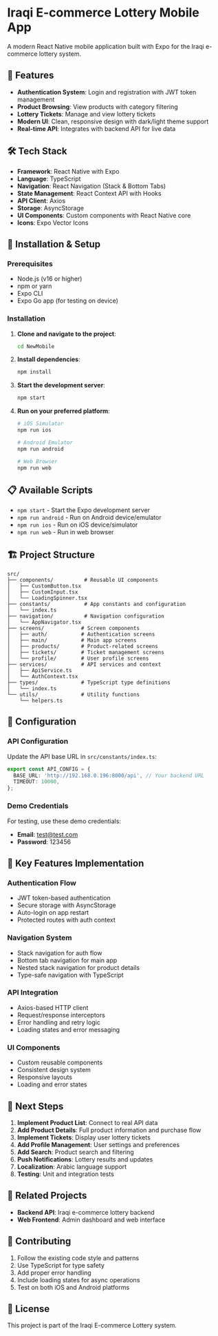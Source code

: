 # Iraqi E-commerce Lottery Mobile App

A modern React Native mobile application built with Expo for the Iraqi e-commerce lottery system.

## 🚀 Features

- **Authentication System**: Login and registration with JWT token management
- **Product Browsing**: View products with category filtering
- **Lottery Tickets**: Manage and view lottery tickets
- **Modern UI**: Clean, responsive design with dark/light theme support
- **Real-time API**: Integrates with backend API for live data

## 🛠️ Tech Stack

- **Framework**: React Native with Expo
- **Language**: TypeScript
- **Navigation**: React Navigation (Stack & Bottom Tabs)
- **State Management**: React Context API with Hooks
- **API Client**: Axios
- **Storage**: AsyncStorage
- **UI Components**: Custom components with React Native core
- **Icons**: Expo Vector Icons

## 📱 Installation & Setup

### Prerequisites

- Node.js (v16 or higher)
- npm or yarn
- Expo CLI
- Expo Go app (for testing on device)

### Installation

1. **Clone and navigate to the project**:
   ```bash
   cd NewMobile
   ```

2. **Install dependencies**:
   ```bash
   npm install
   ```

3. **Start the development server**:
   ```bash
   npm start
   ```

4. **Run on your preferred platform**:
   ```bash
   # iOS Simulator
   npm run ios
   
   # Android Emulator
   npm run android
   
   # Web Browser
   npm run web
   ```

## 📋 Available Scripts

- `npm start` - Start the Expo development server
- `npm run android` - Run on Android device/emulator
- `npm run ios` - Run on iOS device/simulator
- `npm run web` - Run in web browser

## 🏗️ Project Structure

```
src/
├── components/          # Reusable UI components
│   ├── CustomButton.tsx
│   ├── CustomInput.tsx
│   └── LoadingSpinner.tsx
├── constants/           # App constants and configuration
│   └── index.ts
├── navigation/          # Navigation configuration
│   └── AppNavigator.tsx
├── screens/            # Screen components
│   ├── auth/           # Authentication screens
│   ├── main/           # Main app screens
│   ├── products/       # Product-related screens
│   ├── tickets/        # Ticket management screens
│   └── profile/        # User profile screens
├── services/           # API services and context
│   ├── ApiService.ts
│   └── AuthContext.tsx
├── types/              # TypeScript type definitions
│   └── index.ts
└── utils/              # Utility functions
    └── helpers.ts
```

## 🔧 Configuration

### API Configuration

Update the API base URL in `src/constants/index.ts`:

```typescript
export const API_CONFIG = {
  BASE_URL: 'http://192.168.0.196:8000/api', // Your backend URL
  TIMEOUT: 10000,
};
```

### Demo Credentials

For testing, use these demo credentials:
- **Email**: test@test.com
- **Password**: 123456

## 🎯 Key Features Implementation

### Authentication Flow
- JWT token-based authentication
- Secure storage with AsyncStorage
- Auto-login on app restart
- Protected routes with auth context

### Navigation System
- Stack navigation for auth flow
- Bottom tab navigation for main app
- Nested stack navigation for product details
- Type-safe navigation with TypeScript

### API Integration
- Axios-based HTTP client
- Request/response interceptors
- Error handling and retry logic
- Loading states and error messaging

### UI Components
- Custom reusable components
- Consistent design system
- Responsive layouts
- Loading and error states

## 🚀 Next Steps

1. **Implement Product List**: Connect to real API data
2. **Add Product Details**: Full product information and purchase flow
3. **Implement Tickets**: Display user lottery tickets
4. **Add Profile Management**: User settings and preferences
5. **Add Search**: Product search and filtering
6. **Push Notifications**: Lottery results and updates
7. **Localization**: Arabic language support
8. **Testing**: Unit and integration tests

## 🔗 Related Projects

- **Backend API**: Iraqi e-commerce lottery backend
- **Web Frontend**: Admin dashboard and web interface

## 🤝 Contributing

1. Follow the existing code style and patterns
2. Use TypeScript for type safety
3. Add proper error handling
4. Include loading states for async operations
5. Test on both iOS and Android platforms

## 📄 License

This project is part of the Iraqi E-commerce Lottery system.
